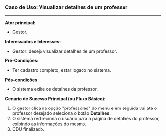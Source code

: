 ### Caso de Uso: Visualizar detalhes de um professor
---
**Ator principal:** 
- Gestor.

**Interessados e Interesses:**
- Gestor: deseja visualizar detalhes de um professor.

**Pré-Condições:**
- Ter cadastro completo, estar logado no sistema.

**Pós-condições**
-  O sistema exibe os detalhes da professor.

**Cenário de Sucesso Principal (ou Fluxo Básico):**

1. O gestor clica na opção "professores" do menu e em seguida vai até o professor desejado seleciona o botão **Detalhes**. 
2. O sistema redireciona o usuário para a página de detalhes do professor, exibindo as informações do mesmo.
3. CDU finalizado.